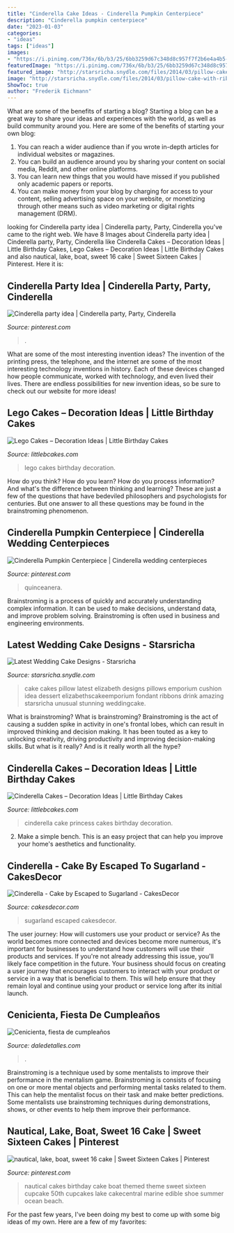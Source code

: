 ```yaml
---
title: "Cinderella Cake Ideas - Cinderella Pumpkin Centerpiece"
description: "Cinderella pumpkin centerpiece"
date: "2023-01-03"
categories:
- "ideas"
tags: ["ideas"]
images:
- "https://i.pinimg.com/736x/6b/b3/25/6bb3259d67c348d8c957f7f2b6e4a4b5--nautical-birthday-cakes-nautical-cake.jpg?b=t"
featuredImage: "https://i.pinimg.com/736x/6b/b3/25/6bb3259d67c348d8c957f7f2b6e4a4b5--nautical-birthday-cakes-nautical-cake.jpg?b=t"
featured_image: "http://starsricha.snydle.com/files/2014/03/pillow-cake-with-ribbons.jpg"
image: "http://starsricha.snydle.com/files/2014/03/pillow-cake-with-ribbons.jpg"
ShowToc: true
author: "Frederik Eichmann"
---
```



What are some of the benefits of starting a blog?
Starting a blog can be a great way to share your ideas and experiences with the world, as well as build community around you. Here are some of the benefits of starting your own blog: 
1. You can reach a wider audience than if you wrote in-depth articles for individual websites or magazines. 
2. You can build an audience around you by sharing your content on social media, Reddit, and other online platforms. 
3. You can learn new things that you would have missed if you published only academic papers or reports. 
4. You can make money from your blog by charging for access to your content, selling advertising space on your website, or monetizing through other means such as video marketing or digital rights management (DRM).

	

		
looking for Cinderella party idea | Cinderella party, Party, Cinderella you've came to the right web. We have 8 Images about Cinderella party idea | Cinderella party, Party, Cinderella like Cinderella Cakes – Decoration Ideas | Little Birthday Cakes, Lego Cakes – Decoration Ideas | Little Birthday Cakes and also nautical, lake, boat, sweet 16 cake | Sweet Sixteen Cakes | Pinterest. Here it is:
		
    
## Cinderella Party Idea | Cinderella Party, Party, Cinderella

<img loading=lazy src="https://i.pinimg.com/736x/29/cc/b5/29ccb5670e720bba8f8a5a3bad92d5bb--cinderella-party.jpg" onerror="this.onerror=null;this.src='https://tse2.mm.bing.net/th?id=OIP.9GxRwUJN6jgIcrh9xLs6DQHaNK&amp;pid=15.1';" alt="Cinderella party idea | Cinderella party, Party, Cinderella">

_Source: pinterest.com_

>. 

	

What are some of the most interesting invention ideas?
The invention of the printing press, the telephone, and the internet are some of the most interesting technology inventions in history. Each of these devices changed how people communicate, worked with technology, and even lived their lives. There are endless possibilities for new invention ideas, so be sure to check out our website for more ideas!

    
## Lego Cakes – Decoration Ideas | Little Birthday Cakes

<img loading=lazy src="http://www.littlebcakes.com/wp-content/uploads/2013/08/Lego-Cakes.jpg" onerror="this.onerror=null;this.src='https://tse1.mm.bing.net/th?id=OIP.JaIOCyyX6Uvv3iw16NKWIgHaF7&amp;pid=15.1';" alt="Lego Cakes – Decoration Ideas | Little Birthday Cakes">

_Source: littlebcakes.com_

>lego cakes birthday decoration. 

	

How do you think? How do you learn? How do you process information? And what's the difference between thinking and learning? These are just a few of the questions that have bedeviled philosophers and psychologists for centuries. But one answer to all these questions may be found in the brainstroming phenomenon.

    
## Cinderella Pumpkin Centerpiece | Cinderella Wedding Centerpieces

<img loading=lazy src="https://i.pinimg.com/originals/82/5e/fb/825efb7eacbdeeb6ad9c72dcb962f0b0.jpg" onerror="this.onerror=null;this.src='https://tse4.mm.bing.net/th?id=OIP.Ew-KKgT-NeTDUyqu_jOBCgHaLG&amp;pid=15.1';" alt="Cinderella Pumpkin Centerpiece | Cinderella wedding centerpieces">

_Source: pinterest.com_

>quinceanera. 

	

Brainstroming is a process of quickly and accurately understanding complex information. It can be used to make decisions, understand data, and improve problem solving. Brainstroming is often used in business and engineering environments.

    
## Latest Wedding Cake Designs - Starsricha

<img loading=lazy src="http://starsricha.snydle.com/files/2014/03/pillow-cake-with-ribbons.jpg" onerror="this.onerror=null;this.src='https://tse1.mm.bing.net/th?id=OIP.yZK3ipgNP1baCE4GOSN9NAHaKC&amp;pid=15.1';" alt="Latest Wedding Cake Designs - Starsricha">

_Source: starsricha.snydle.com_

>cake cakes pillow latest elizabeth designs pillows emporium cushion idea dessert elizabethscakeemporium fondant ribbons drink amazing starsricha unusual stunning weddingcake. 

	

What is brainstroming?
What is brainstroming? Brainstroming is the act of causing a sudden spike in activity in one's frontal lobes, which can result in improved thinking and decision making. It has been touted as a key to unlocking creativity, driving productivity and improving decision-making skills. But what is it really? And is it really worth all the hype?

    
## Cinderella Cakes – Decoration Ideas | Little Birthday Cakes

<img loading=lazy src="http://www.littlebcakes.com/wp-content/uploads/2013/08/Princess-Cinderella-Cake.jpg" onerror="this.onerror=null;this.src='https://tse4.mm.bing.net/th?id=OIP.nLd1xI5cpqnpQf4qPB9PgQHaJ4&amp;pid=15.1';" alt="Cinderella Cakes – Decoration Ideas | Little Birthday Cakes">

_Source: littlebcakes.com_

>cinderella cake princess cakes birthday decoration. 

	

2. Make a simple bench. This is an easy project that can help you improve your home's aesthetics and functionality. 

    
## Cinderella - Cake By Escaped To Sugarland - CakesDecor

<img loading=lazy src="https://pic.cakesdecor.com/m/vvp7cavlthcxgjcfolmc.jpg" onerror="this.onerror=null;this.src='https://tse1.mm.bing.net/th?id=OIP.VOu1iCfkGMmCnjdzQL0vAgHaJ3&amp;pid=15.1';" alt="Cinderella - Cake by Escaped to Sugarland - CakesDecor">

_Source: cakesdecor.com_

>sugarland escaped cakesdecor. 

	

The user journey: How will customers use your product or service?
As the world becomes more connected and devices become more numerous, it's important for businesses to understand how customers will use their products and services. If you're not already addressing this issue, you'll likely face competition in the future.
Your business should focus on creating a user journey that encourages customers to interact with your product or service in a way that is beneficial to them. This will help ensure that they remain loyal and continue using your product or service long after its initial launch.

    
## Cenicienta, Fiesta De Cumpleaños

<img loading=lazy src="http://i1.wp.com/www.daledetalles.com/wp-content/uploads/2016/06/fiesta-cenicienta2.jpeg" onerror="this.onerror=null;this.src='https://tse2.mm.bing.net/th?id=OIP.IYkK6sde2kp9LwpYOcR1wQHaJ4&amp;pid=15.1';" alt="Cenicienta, fiesta de cumpleaños">

_Source: daledetalles.com_

>. 

	

Brainstroming is a technique used by some mentalists to improve their performance in the mentalism game. Brainstroming is consists of focusing on one or more mental objects and performing mental tasks related to them. This can help the mentalist focus on their task and make better predictions. Some mentalists use brainstroming techniques during demonstrations, shows, or other events to help them improve their performance.

    
## Nautical, Lake, Boat, Sweet 16 Cake | Sweet Sixteen Cakes | Pinterest

<img loading=lazy src="https://i.pinimg.com/736x/6b/b3/25/6bb3259d67c348d8c957f7f2b6e4a4b5--nautical-birthday-cakes-nautical-cake.jpg?b=t" onerror="this.onerror=null;this.src='https://tse2.mm.bing.net/th?id=OIP.YbbmfXR6wXU1s-dPNiopWAHaJ4&amp;pid=15.1';" alt="nautical, lake, boat, sweet 16 cake | Sweet Sixteen Cakes | Pinterest">

_Source: pinterest.com_

>nautical cakes birthday cake boat themed theme sweet sixteen cupcake 50th cupcakes lake cakecentral marine edible shoe summer ocean beach. 

	

For the past few years, I've been doing my best to come up with some big ideas of my own. Here are a few of my favorites: 

